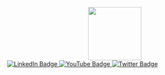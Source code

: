 <!-- ### Hi there 👋

 **uttammanani/uttammanani** is a ✨ _special_ ✨ repository because its `README.md` (this file) appears on your GitHub profile. -->


<div id = "header" align = "center">
    <img src="https://media.giphy.com/media/qgQUggAC3Pfv687qPC/giphy.gif" width="125"/>
</div>

<div id = "badges">
    <a href="https://www.linkedin.com/in/uttammanani/">
        <img src="https://img.shields.io/badge/LinkedIn-blue?logo=linkedin&logoColor=white&style=for-the-badge" alt="LinkedIn Badge"/>
    </a>
    <a href="https://www.youtube.com/channel/UCeGzYh5ee58-XL4Eo-x6C4Q">
        <img src="https://img.shields.io/badge/YouTube-red?logo=youtube&logoColor=white&style=for-the-badge" alt="YouTube Badge"/>
    </a>
    <a href="https://twitter.com/Uttam_Manani">
        <img src="https://img.shields.io/badge/Twitter-blue?logo=twitter&logoColor=white&style=for-the-badge" alt="Twitter Badge"/>
    </a>
</div>